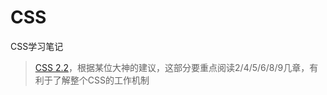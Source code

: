 # CSS
CSS学习笔记 
>[CSS 2.2](https://www.w3.org/TR/CSS22/)，根据某位大神的建议，这部分要重点阅读2/4/5/6/8/9几章，有利于了解整个CSS的工作机制

